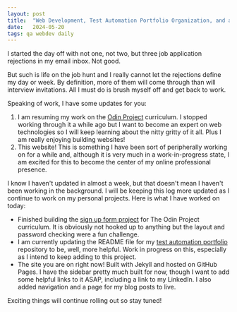 ```yaml
---
layout: post
title:  "Web Development, Test Automation Portfolio Organization, and a Live Blog"
date:   2024-05-20
tags: qa webdev daily
---
```

I started the day off with not one, not two, but three job application rejections in my email inbox. Not good.

But such is life on the job hunt and I really cannot let the rejections define my day or week. By definition, more of them will come through than will interview invitations. All I must do is brush myself off and get back to work.

Speaking of work, I have some updates for you:
1. I am resuming my work on the [Odin Project](https://www.theodinproject.com/) curriculum. I stopped working through it a while ago but I want to become an expert on web technologies so I will keep learning about the nitty gritty of it all. Plus I am really enjoying building websites!
2. This website! This is something I have been sort of peripherally working on for a while and, although it is very much in a work-in-progress state, I am excited for this to become the center of my online professional presence.

I know I haven't updated in almost a week, but that doesn't mean I haven't been working in the background. I will be keeping this log more updated as I continue to work on my personal projects. Here is what I have worked on today:
- Finished building the [sign up form project](https://travwritescode.github.io/sign-up-form/) for The Odin Project curriculum. It is obviously not hooked up to anything but the layout and password checking were a fun challenge.
-  I am currently updating the README file for my [test automation portfolio](https://github.com/travwritescode/test-portfolio) repository to be, well, more helpful. Work in progress on this, especially as I intend to keep adding to this project.
- The site you are on right now! Built with Jekyll and hosted on GitHub Pages. I have the sidebar pretty much built for now, though I want to add some helpful links to it ASAP, including a link to my LinkedIn. I also added navigation and a page for my blog posts to live.

Exciting things will continue rolling out so stay tuned!